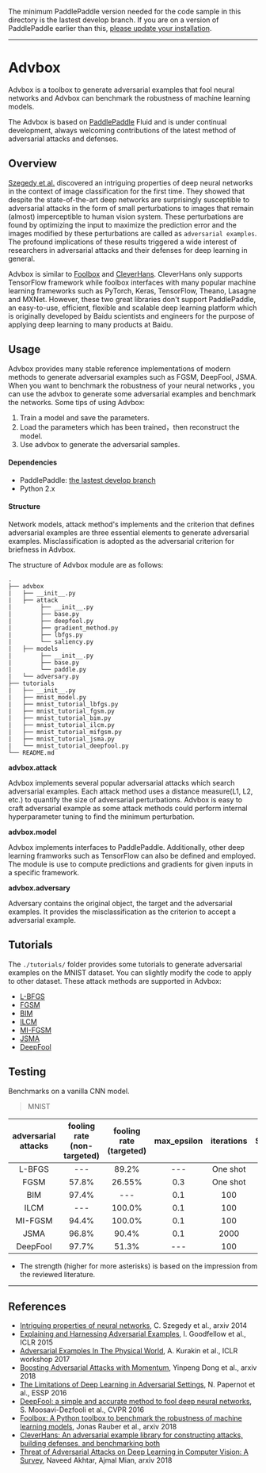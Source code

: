 The minimum PaddlePaddle version needed for the code sample in this directory is the lastest develop branch. If you are on a version of PaddlePaddle earlier than this, [please update your installation](http://www.paddlepaddle.org/docs/develop/documentation/en/build_and_install/pip_install_en.html).

---

# Advbox

Advbox is a toolbox to generate adversarial examples that fool neural networks and Advbox can benchmark the robustness of machine learning models.

The Advbox is based on [PaddlePaddle](https://github.com/PaddlePaddle/Paddle) Fluid and is under continual development, always welcoming contributions of the latest method of adversarial attacks and defenses.


## Overview
[Szegedy et al.](https://arxiv.org/abs/1312.6199) discovered an intriguing properties of deep neural networks in the context of image classification for the first time. They showed that despite the state-of-the-art deep networks are surprisingly susceptible to adversarial attacks in the form of small perturbations to images that remain (almost) imperceptible to human vision system. These perturbations are found by optimizing the input to maximize the prediction error and the images modified by these perturbations are called as `adversarial examples`. The profound implications of these results triggered a wide interest of researchers in adversarial attacks and their defenses for deep learning in general.

Advbox is similar to [Foolbox](https://github.com/bethgelab/foolbox) and [CleverHans](https://github.com/tensorflow/cleverhans). CleverHans only supports TensorFlow framework while foolbox interfaces with many popular machine learning frameworks such as PyTorch, Keras, TensorFlow, Theano, Lasagne and MXNet. However, these two great libraries don't support PaddlePaddle, an easy-to-use, efficient, flexible and scalable deep learning platform which is originally developed by Baidu scientists and engineers for the purpose of applying deep learning to many products at Baidu.

## Usage
Advbox provides many stable reference implementations of modern methods to generate adversarial examples such as FGSM, DeepFool, JSMA. When you want to benchmark the robustness of your neural networks , you can use the advbox to generate some adversarial examples and benchmark the networks. Some tips of using Advbox:

1. Train a model and save the parameters.
2. Load the parameters which has been trained，then reconstruct the model.
3. Use advbox to generate the adversarial samples.


#### Dependencies
* PaddlePaddle: [the lastest develop branch](http://www.paddlepaddle.org/docs/develop/documentation/en/build_and_install/pip_install_en.html)
* Python 2.x

#### Structure

Network models, attack method's implements and the criterion that defines adversarial examples are three essential elements to generate adversarial examples. Misclassification is adopted as the adversarial criterion for briefness in Advbox.

The structure of Advbox module are as follows:

    .
    ├── advbox
    |   ├── __init__.py
    |   ├── attack
    |        ├── __init__.py
    |        ├── base.py
    |        ├── deepfool.py
    |        ├── gradient_method.py
    |        ├── lbfgs.py
    |        └── saliency.py
    |   ├── models
    |        ├── __init__.py
    |        ├── base.py
    |        └── paddle.py
    |   └── adversary.py
    ├── tutorials
    |   ├── __init__.py
    |   ├── mnist_model.py
    |   ├── mnist_tutorial_lbfgs.py
    |   ├── mnist_tutorial_fgsm.py
    |   ├── mnist_tutorial_bim.py
    |   ├── mnist_tutorial_ilcm.py
    |   ├── mnist_tutorial_mifgsm.py
    |   ├── mnist_tutorial_jsma.py
    |   └── mnist_tutorial_deepfool.py
    └── README.md

**advbox.attack**

Advbox implements several popular adversarial attacks which search adversarial examples. Each attack method uses a distance measure(L1, L2, etc.) to quantify the size of adversarial perturbations. Advbox is easy to craft adversarial example as some attack methods could perform internal hyperparameter tuning to find the minimum perturbation.

**advbox.model**

Advbox implements interfaces to PaddlePaddle. Additionally, other deep learning framworks such as TensorFlow can also be defined and employed. The module is use to compute predictions and gradients for given inputs in a specific framework.

**advbox.adversary**

Adversary contains the original object, the target and the adversarial examples. It provides the misclassification as the criterion to accept a adversarial example.

## Tutorials
The `./tutorials/` folder provides some tutorials to generate adversarial examples on the MNIST dataset. You can slightly modify the code to apply to other dataset. These attack methods are supported in Advbox:

* [L-BFGS](https://arxiv.org/abs/1312.6199)
* [FGSM](https://arxiv.org/abs/1412.6572)
* [BIM](https://arxiv.org/abs/1607.02533)
* [ILCM](https://arxiv.org/abs/1607.02533)
* [MI-FGSM](https://arxiv.org/pdf/1710.06081.pdf)
* [JSMA](https://arxiv.org/pdf/1511.07528)
* [DeepFool](https://arxiv.org/abs/1511.04599)

## Testing
Benchmarks on a vanilla CNN model.

> MNIST

|  adversarial attacks  |  fooling rate (non-targeted)  | fooling rate (targeted) | max_epsilon | iterations | Strength |
|:-----:| :----: | :---: | :----: | :----: | :----: |
|L-BFGS| --- | 89.2% | --- | One shot | *** |
|FGSM| 57.8% | 26.55% | 0.3 | One shot| *** |
|BIM| 97.4% | --- | 0.1 | 100 | **** |
|ILCM| ---  | 100.0% | 0.1 | 100 | **** |
|MI-FGSM| 94.4% | 100.0% | 0.1 | 100 | **** |
|JSMA| 96.8% | 90.4%| 0.1 | 2000 | *** |
|DeepFool| 97.7% | 51.3% | --- | 100 | **** |

* The strength (higher for more asterisks) is based on the impression from the reviewed literature.

---
## References
* [Intriguing properties of neural networks](https://arxiv.org/abs/1312.6199), C. Szegedy et al., arxiv 2014
* [Explaining and Harnessing Adversarial Examples](https://arxiv.org/abs/1412.6572), I. Goodfellow et al., ICLR 2015
* [Adversarial Examples In The Physical World](https://arxiv.org/pdf/1607.02533v3.pdf), A. Kurakin et al., ICLR workshop 2017
* [Boosting Adversarial Attacks with Momentum](https://arxiv.org/abs/1710.06081), Yinpeng Dong et al., arxiv 2018
* [The Limitations of Deep Learning in Adversarial Settings](https://arxiv.org/abs/1511.07528), N. Papernot et al., ESSP 2016
* [DeepFool: a simple and accurate method to fool deep neural networks](https://arxiv.org/abs/1511.04599), S. Moosavi-Dezfooli et al., CVPR 2016
* [Foolbox: A Python toolbox to benchmark the robustness of machine learning models](https://arxiv.org/abs/1707.04131), Jonas Rauber et al., arxiv 2018
* [CleverHans: An adversarial example library for constructing attacks, building defenses, and benchmarking both](https://github.com/tensorflow/cleverhans#setting-up-cleverhans)
* [Threat of Adversarial Attacks on Deep Learning in Computer Vision: A Survey](https://arxiv.org/abs/1801.00553), Naveed Akhtar, Ajmal Mian, arxiv 2018
